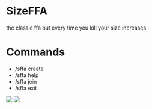 # SizeFFA
the classic ffa but every time you kill your size increases

# Commands

* /sffa create
* /sffa help
* /sffa join
* /sffa exit

[![](https://poggit.pmmp.io/shield.state/SizeFFA)](https://poggit.pmmp.io/p/SizeFFA)
<a href="https://poggit.pmmp.io/p/SizeFFA"><img src="https://poggit.pmmp.io/shield.state/SizeFFA"></a>
